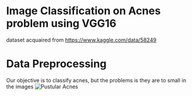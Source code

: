 # Image Classification on Acnes problem using VGG16
dataset acquaired from https://www.kaggle.com/data/58249
# Data Preprocessing
Our objective is to classify acnes, but the problems is they are to small in the images
![Pustular Acnes](https://ibb.co/qMWVbYM][img]https://i.ibb.co/6R1L60R/acne-pustular-21.jpg)

